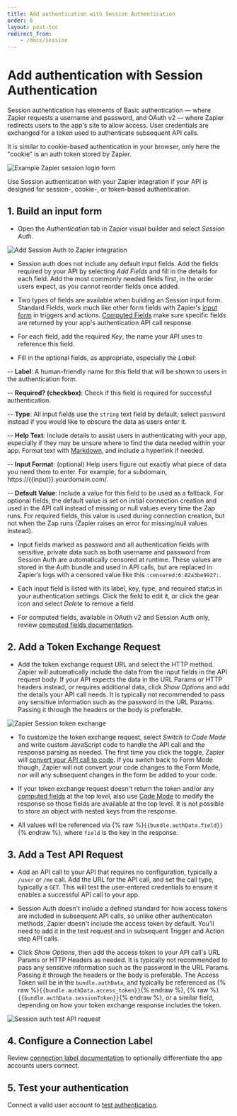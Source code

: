 ```yaml
---
title: Add authentication with Session Authentication
order: 6
layout: post-toc
redirect_from: 
    - /docs/session
---
```


# Add authentication with Session Authentication

Session authentication has elements of Basic authentication — where Zapier requests a username and password, and OAuth v2 — where Zapier redirects users to the app's site to allow access. User credentials are exchanged for a token used to authenticate subsequent API calls.

It is similar to cookie-based authentication in your browser, only here the "cookie" is an auth token stored by Zapier.

![Example Zapier session login form](https://cdn.zapier.com/storage/photos/7c7092a2311cf217298cb3e3f5735385.png)

Use Session authentication with your Zapier integration if your API is designed for session-, cookie-, or token-based authentication. 

## 1. Build an input form

- Open the _Authentication_ tab in Zapier visual builder and select _Session Auth_.

![Add Session Auth to Zapier integration](https://cdn.zappy.app/2453d5aa12c5aa4fe02beae9d85f6786.png)

- Session auth does not include any default input fields. Add the fields required by your API by selecting _Add Fields_ and fill in the details for each field. Add the most commonly needed fields first, in the order users expect, as you cannot reorder fields once added. 

- Two types of fields are available when building an Session input form. Standard Fields, work much like other form fields with Zapier's [input form](https://platform.zapier.com/build/input-designer) in triggers and actions. [Computed Fields](https://platform.zapier.com/build/authentication/computed-fields) make sure specific fields are returned by your app's authentication API call response.

- For each field, add the required _Key_, the name your API uses to reference this field.

- Fill in the optional fields, as appropriate, especially the _Label_:

-- **Label**: A human-friendly name for this field that will be shown to users in the authentication form.

-- **Required? (checkbox)**: Check if this field is required for successful authentication.

-- **Type**: All input fields use the `string` text field by default; select `password` instead if you would like to obscure the data as users enter it.

-- **Help Text**: Include details to assist users in authenticating with your app, especially if they may be unsure where to find the data needed within your app. Format text with [Markdown](https://zapier.com/blog/beginner-ultimate-guide-markdown/), and include a hyperlink if needed.

-- **Input Format**: (optional) Help users figure out exactly what piece of data you need them to enter. For example, for a subdomain, https://{{input}}.yourdomain.com/.

-- **Default Value**: Include a value for this field to be used as a fallback. For optional fields, the default value is set on initial connection creation and used in the API call instead of missing or null values every time the Zap runs. For required fields, this value is used during connection creation, but not when the Zap runs (Zapier raises an error for missing/null values instead).

- Input fields marked as password and all authentication fields with sensitive, private data such as both username and password from Session Auth are automatically censored at runtime. These values are stored in the Auth bundle and used in API calls, but are replaced in Zapier’s logs with a censored value like this `:censored:6:82a3be9927:`.

- Each input field is listed with its label, key, type, and required status in your authentication settings. Click the field to edit it, or click the gear icon and select _Delete_ to remove a field.

- For computed fields, available in OAuth v2 and Session Auth only, review [computed fields documentation](https://platform.zapier.com/build/authentication/computed-fields). 

## 2. Add a Token Exchange Request

- Add the token exchange request URL and select the HTTP method.  Zapier will automatically include the data from the input fields in the API request body. If your API expects the data in the URL Params or HTTP headers instead, or requires additional data, click _Show Options_ and add the details your API call needs. It is typically not recommended to pass any sensitive information such as the password in the URL Params. Passing it through the headers or the body is preferable.

![Zapier Session token exchange](https://cdn.zappy.app/70908a4341146b3df38c9a3169f68cfb.png)

- To customize the token exchange request, select _Switch to Code Mode_ and write custom JavaScript code to handle the API call and the response parsing as needed. The first time you click the toggle, Zapier will [convert your API call to code](https://platform.zapier.com/build/code-mode). If you switch back to Form Mode though, Zapier will not convert your code changes to the Form Mode, nor will any subsequent changes in the form be added to your code.

- If your token exchange request doesn't return the token and/or any [computed fields](https://platform.zapier.com/build/authentication/computed-fields) at the top level, also use [Code Mode](https://platform.zapier.com/build/code-mode) to modify the response so those fields are available at the top level. It is not possible to store an object with nested keys from the response.

- All values will be referenced via {% raw %}`{{bundle.authData.field}}`{% endraw %}, where `field` is the key in the response.

## 3. Add a Test API Request

- Add an API call to your API that requires no configuration, typically a `/user` or `/me` call. Add the URL for the API call, and set the call type, typically a `GET`. This will test the user-entered credentials to ensure it enables a successful API call to your app. 

- Session Auth doesn't include a defined standard for how access tokens are included in subsequent API calls, so unlike other authenticaton methods, Zapier doesn't include the access token by default. You'll need to add it in the test request and in subsequent Trigger and Action step API calls. 

- Click _Show Options_, then add the access token to your API call's URL Params or HTTP Headers as needed. It is typically not recommended to pass any sensitive information such as the password in the URL Params. Passing it through the headers or the body is preferable. The Access Token will be in the `bundle.authData`, and typically be referenced as {% raw %}`{{bundle.authData.access_token}}`{% endraw %}, {% raw %}`{{bundle.authData.sessionToken}}`{% endraw %}, or a similar field, depending on how your token exchange response includes the token.

![Session auth test API request](https://cdn.zappy.app/bf9711293b10af85200fb8d7bfe21e39.png)

## 4. Configure a Connection Label

Review [connection label documentation](https://platform.zapier.com/build/connection-label) to optionally differentiate the app accounts users connect.  

## 5. Test your authentication

Connect a valid user account to [test authentication](https://platform.zapier.com/build/test-auth).